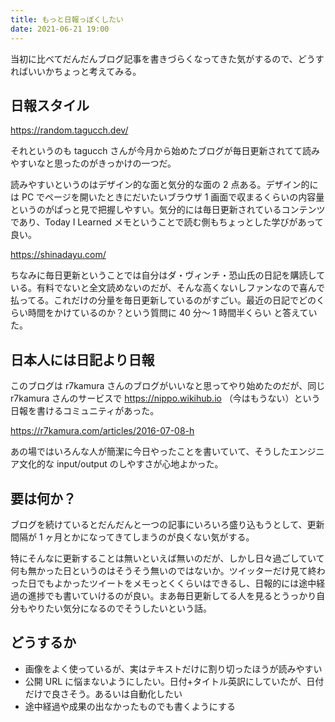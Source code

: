 ```yaml
---
title: もっと日報っぽくしたい
date: 2021-06-21 19:00
---
```


当初に比べてだんだんブログ記事を書きづらくなってきた気がするので、どうすればいいかちょっと考えてみる。

## 日報スタイル

https://random.tagucch.dev/

それというのも tagucch さんが今月から始めたブログが毎日更新されてて読みやすいなと思ったのがきっかけの一つだ。

読みやすいというのはデザイン的な面と気分的な面の 2 点ある。デザイン的には PC でページを開いたときにだいたいブラウザ 1 画面で収まるくらいの内容量というのがぱっと見で把握しやすい。気分的には毎日更新されているコンテンツであり、Today I Learned メモということで読む側もちょっとした学びがあって良い。

https://shinadayu.com/

ちなみに毎日更新ということでは自分はダ・ヴィンチ・恐山氏の日記を購読している。有料でないと全文読めないのだが、そんな高くないしファンなので喜んで払ってる。これだけの分量を毎日更新しているのがすごい。最近の日記でどのくらい時間をかけているのか？という質問に 40 分～ 1 時間半くらい と答えていた。

## 日本人には日記より日報

このブログは r7kamura さんのブログがいいなと思ってやり始めたのだが、同じ r7kamura さんのサービスで https://nippo.wikihub.io （今はもうない）という日報を書けるコミュニティがあった。

https://r7kamura.com/articles/2016-07-08-h

あの場ではいろんな人が簡潔に今日やったことを書いていて、そうしたエンジニア文化的な input/output のしやすさが心地よかった。

## 要は何か？

ブログを続けているとだんだんと一つの記事にいろいろ盛り込もうとして、更新間隔が 1 ヶ月とかになってきてしまうのが良くない気がする。

特にそんなに更新することは無いといえば無いのだが、しかし日々過ごしていて何も無かった日というのはそうそう無いのではないか。ツイッターだけ見て終わった日でもよかったツイートをメモっとくくらいはできるし、日報的には途中経過の進捗でも書いていけるのが良い。まあ毎日更新してる人を見るとうっかり自分もやりたい気分になるのでそうしたいという話。

## どうするか

- 画像をよく使っているが、実はテキストだけに割り切ったほうが読みやすい
- 公開 URL に悩まないようにしたい。日付+タイトル英訳にしていたが、日付だけで良さそう。あるいは自動化したい
- 途中経過や成果の出なかったものでも書くようにする
